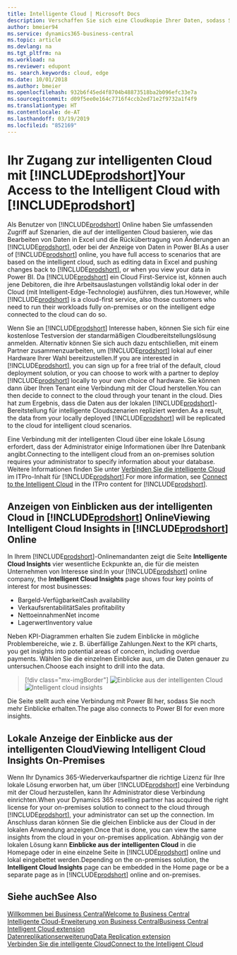 ```yaml
---
title: Intelligente Cloud | Microsoft Docs
description: Verschaffen Sie sich eine Cloudkopie Ihrer Daten, sodass Sie mit der intelligenten Cloud verbunden sind.
author: bmeier94
ms.service: dynamics365-business-central
ms.topic: article
ms.devlang: na
ms.tgt_pltfrm: na
ms.workload: na
ms.reviewer: edupont
ms. search.keywords: cloud, edge
ms.date: 10/01/2018
ms.author: bmeier
ms.openlocfilehash: 932b6f45ed4f8704b48873518ba2b096efc33e7a
ms.sourcegitcommit: d09f5ee0e164c7716f4ccb2ed71e2f9732a1f4f9
ms.translationtype: HT
ms.contentlocale: de-AT
ms.lasthandoff: 03/19/2019
ms.locfileid: "852169"
---
```

# <a name="your-access-to-the-intelligent-cloud-with-includeprodshortincludesprodshortmd"></a><span data-ttu-id="d8581-103">Ihr Zugang zur intelligenten Cloud mit [!INCLUDE[prodshort](includes/prodshort.md)]</span><span class="sxs-lookup"><span data-stu-id="d8581-103">Your Access to the Intelligent Cloud with [!INCLUDE[prodshort](includes/prodshort.md)]</span></span>

<span data-ttu-id="d8581-104">Als Benutzer von [!INCLUDE[prodshort](includes/prodshort.md)] Online haben Sie umfassenden Zugriff auf Szenarien, die auf der intelligenten Cloud basieren, wie das Bearbeiten von Daten in Excel und die Rückübertragung von Änderungen an [!INCLUDE[prodshort](includes/prodshort.md)], oder bei der Anzeige von Daten in Power BI.</span><span class="sxs-lookup"><span data-stu-id="d8581-104">As a user of [!INCLUDE[prodshort](includes/prodshort.md)] online, you have full access to scenarios that are based on the intelligent cloud, such as editing data in Excel and pushing changes back to [!INCLUDE[prodshort](includes/prodshort.md)], or when you view your data in Power BI.</span></span> <span data-ttu-id="d8581-105">Da [!INCLUDE[prodshort](includes/prodshort.md)] ein Cloud First-Service ist, können auch jene Debitoren, die ihre Arbeitsauslastungen vollständig lokal oder in der Cloud (mit Intelligent-Edge-Technologie) ausführen, dies tun.</span><span class="sxs-lookup"><span data-stu-id="d8581-105">However, while [!INCLUDE[prodshort](includes/prodshort.md)] is a cloud-first service, also those customers who need to run their workloads fully on-premises or on the intelligent edge connected to the cloud can do so.</span></span>  

<span data-ttu-id="d8581-106">Wenn Sie an [!INCLUDE[prodshort](includes/prodshort.md)] Interesse haben, können Sie sich für eine kostenlose Testversion der standarmäßigen Cloudbereitstellungslösung anmelden. Alternativ können Sie sich auch dazu entschließen, mit einem Partner zusammenzuarbeiten, um [!INCLUDE[prodshort](includes/prodshort.md)] lokal auf einer Hardware Ihrer Wahl bereitzustellen.</span><span class="sxs-lookup"><span data-stu-id="d8581-106">If you are interested in [!INCLUDE[prodshort](includes/prodshort.md)], you can sign up for a free trial of the default, cloud deployment solution, or you can choose to work with a partner to deploy [!INCLUDE[prodshort](includes/prodshort.md)] locally to your own choice of hardware.</span></span> <span data-ttu-id="d8581-107">Sie können dann über Ihren Tenant eine Verbindung mit der Cloud herstellen.</span><span class="sxs-lookup"><span data-stu-id="d8581-107">You can then decide to connect to the cloud through your tenant in the cloud.</span></span> <span data-ttu-id="d8581-108">Dies hat zum Ergebnis, dass die Daten aus der lokalen [!INCLUDE[prodshort](includes/prodshort.md)]-Bereitstellung für intelligente Cloudszenarien repliziert werden.</span><span class="sxs-lookup"><span data-stu-id="d8581-108">As a result, the data from your locally deployed [!INCLUDE[prodshort](includes/prodshort.md)] will be replicated to the cloud for intelligent cloud scenarios.</span></span>  

<span data-ttu-id="d8581-109">Eine Verbindung mit der intelligenten Cloud über eine lokale Lösung erfordert, dass der Administrator einige Informationen über Ihre Datenbank angibt.</span><span class="sxs-lookup"><span data-stu-id="d8581-109">Connecting to the intelligent cloud from an on-premises solution requires your administrator to specify information about your database.</span></span> <span data-ttu-id="d8581-110">Weitere Informationen finden Sie unter [Verbinden Sie die intelligente Cloud](/dynamics365/business-central/dev-itpro/administration/about-intelligent-edge) im ITPro-Inhalt für [!INCLUDE[prodshort](includes/prodshort.md)].</span><span class="sxs-lookup"><span data-stu-id="d8581-110">For more information, see [Connect to the Intelligent Cloud](/dynamics365/business-central/dev-itpro/administration/about-intelligent-edge) in the ITPro content for [!INCLUDE[prodshort](includes/prodshort.md)].</span></span>  

## <a name="viewing-intelligent-cloud-insights-in-includeprodshortincludesprodshortmd-online"></a><span data-ttu-id="d8581-111">Anzeigen von Einblicken aus der intelligenten Cloud in [!INCLUDE[prodshort](includes/prodshort.md)] Online</span><span class="sxs-lookup"><span data-stu-id="d8581-111">Viewing Intelligent Cloud Insights in [!INCLUDE[prodshort](includes/prodshort.md)] Online</span></span>

<span data-ttu-id="d8581-112">In Ihrem [!INCLUDE[prodshort](includes/prodshort.md)]-Onlinemandanten zeigt die Seite **Intelligente Cloud Insights** vier wesentliche Eckpunkte an, die für die meisten Unternehmen von Interesse sind:</span><span class="sxs-lookup"><span data-stu-id="d8581-112">In your [!INCLUDE[prodshort](includes/prodshort.md)] online company, the **Intelligent Cloud Insights** page shows four key points of interest for most businesses:</span></span>

- <span data-ttu-id="d8581-113">Bargeld-Verfügbarkeit</span><span class="sxs-lookup"><span data-stu-id="d8581-113">Cash availability</span></span>
- <span data-ttu-id="d8581-114">Verkaufsrentabilität</span><span class="sxs-lookup"><span data-stu-id="d8581-114">Sales profitability</span></span>
- <span data-ttu-id="d8581-115">Nettoeinnahmen</span><span class="sxs-lookup"><span data-stu-id="d8581-115">Net income</span></span>
- <span data-ttu-id="d8581-116">Lagerwert</span><span class="sxs-lookup"><span data-stu-id="d8581-116">Inventory value</span></span>

<span data-ttu-id="d8581-117">Neben KPI-Diagrammen erhalten Sie zudem Einblicke in mögliche Problembereiche, wie z. B. überfällige Zahlungen.</span><span class="sxs-lookup"><span data-stu-id="d8581-117">Next to the KPI charts, you get insights into potential areas of concern, including overdue payments.</span></span> <span data-ttu-id="d8581-118">Wählen Sie die einzelnen Einblicke aus, um die Daten genauer zu untersuchen.</span><span class="sxs-lookup"><span data-stu-id="d8581-118">Choose each insight to drill into the data.</span></span>  

> [!div class="mx-imgBorder"]
> <span data-ttu-id="d8581-119">![Einblicke aus der intelligenten Cloud](media/across-intelligent-cloud/intelligentcloudinsights.png "Zeigt die Seite „Einblicke aus der intelligenten Cloud“ in Business Central an")</span><span class="sxs-lookup"><span data-stu-id="d8581-119">![Intelligent cloud insights](media/across-intelligent-cloud/intelligentcloudinsights.png "Shows the intelligent Cloud Insights page in Business Central")</span></span>

<span data-ttu-id="d8581-120">Die Seite stellt auch eine Verbindung mit Power BI her, sodass Sie noch mehr Einblicke erhalten.</span><span class="sxs-lookup"><span data-stu-id="d8581-120">The page also connects to Power BI for even more insights.</span></span>

## <a name="viewing-intelligent-cloud-insights-on-premises"></a><span data-ttu-id="d8581-121">Lokale Anzeige der Einblicke aus der intelligenten Cloud</span><span class="sxs-lookup"><span data-stu-id="d8581-121">Viewing Intelligent Cloud Insights On-Premises</span></span>

<span data-ttu-id="d8581-122">Wenn Ihr Dynamics 365-Wiederverkaufspartner die richtige Lizenz für Ihre lokale Lösung erworben hat, um über [!INCLUDE[prodshort](includes/prodshort.md)] eine Verbindung mit der Cloud herzustellen, kann Ihr Administrator diese Verbindung einrichten.</span><span class="sxs-lookup"><span data-stu-id="d8581-122">When your Dynamics 365 reselling partner has acquired the right license for your on-premises solution to connect to the cloud through [!INCLUDE[prodshort](includes/prodshort.md)], your administrator can set up the connection.</span></span> <span data-ttu-id="d8581-123">Im Anschluss daran können Sie die gleichen Einblicke aus der Cloud in der lokalen Anwendung anzeigen.</span><span class="sxs-lookup"><span data-stu-id="d8581-123">Once that is done, you can view the same insights from the cloud in your on-premises application.</span></span> <span data-ttu-id="d8581-124">Abhängig von der lokalen Lösung kann **Einblicke aus der intelligenten Cloud** in die Homepage oder in eine einzelne Seite in [!INCLUDE[prodshort](includes/prodshort.md)] online und lokal eingebettet werden.</span><span class="sxs-lookup"><span data-stu-id="d8581-124">Depending on the on-premises solution, the **Intelligent Cloud Insights** page can be embedded in the Home page or be a separate page as in [!INCLUDE[prodshort](includes/prodshort.md)] online and on-premises.</span></span>  

## <a name="see-also"></a><span data-ttu-id="d8581-125">Siehe auch</span><span class="sxs-lookup"><span data-stu-id="d8581-125">See Also</span></span>

[<span data-ttu-id="d8581-126">Willkommen bei Business Central</span><span class="sxs-lookup"><span data-stu-id="d8581-126">Welcome to Business Central</span></span>](index.md)  
[<span data-ttu-id="d8581-127">Intelligente Cloud-Erweiterung von Business Central</span><span class="sxs-lookup"><span data-stu-id="d8581-127">Business Central Intelligent Cloud extension</span></span>](ui-extensions-intelligent-cloud.md)  
[<span data-ttu-id="d8581-128">Datenreplikationserweiterung</span><span class="sxs-lookup"><span data-stu-id="d8581-128">Data Replication extension</span></span>](ui-extensions-data-replication.md)  
[<span data-ttu-id="d8581-129">Verbinden Sie die intelligente Cloud</span><span class="sxs-lookup"><span data-stu-id="d8581-129">Connect to the Intelligent Cloud</span></span>](/dynamics365/business-central/dev-itpro/administration/about-intelligent-edge)  

